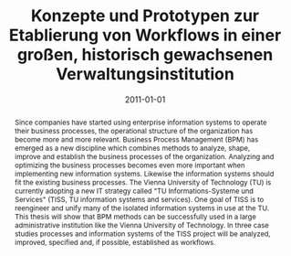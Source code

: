 ---
abstract: Since companies have started using enterprise information systems to operate
  their business processes, the operational structure of the organization has become
  more and more relevant. Business Process Management (BPM) has emerged as a new discipline
  which combines methods to analyze, shape, improve and establish the business processes
  of the organization. Analyzing and optimizing the business processes becomes even
  more important when implementing new information systems. Likewise the information
  systems should fit the existing business processes. The Vienna University of Technology
  (TU) is currently adopting a new IT strategy called "TU Informations-Systeme und
  Services" (TISS, TU information systems and services). One goal of TISS is to reengineer
  and unify many of the isolated information systems in use at the TU. This thesis
  will show that BPM methods can be successfully used in a large administrative institution
  like the Vienna University of Technology. In three case studies processes and information
  systems of the TISS project will be analyzed, improved, specified and, if possible,
  established as workflows.
authors:
- Bence Vass
date: '2011-01-01'
featured: false
links:
- name: Publik
  url: https://publik.tuwien.ac.at/showentry.php?ID=206005&lang=1
publication_types:
- '7'
publishDate: '2011-01-01'
title: Konzepte und Prototypen zur Etablierung von Workflows in einer großen, historisch
  gewachsenen Verwaltungsinstitution
url_pdf: ''
---
